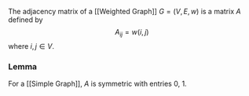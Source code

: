 The adjacency matrix of a [[Weighted Graph]] $G=(V,E,w)$ 
is a matrix $A$ defined by
$$
A_{ij} = w(i,j)
$$
where $i,j\in V$.
### Lemma
For a [[Simple Graph]], $A$ is symmetric with entries $0$, $1$.

